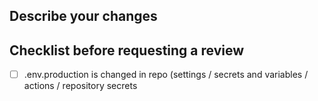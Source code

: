 ## Describe your changes

## Checklist before requesting a review
- [ ] .env.production is changed in repo (settings / secrets and variables / actions / repository secrets

